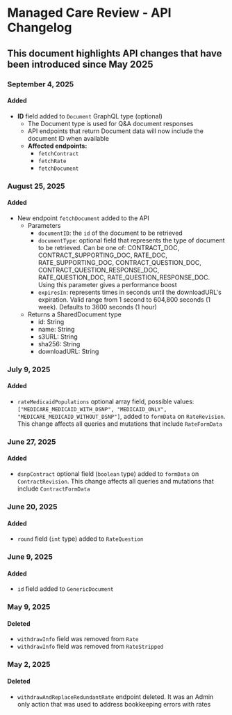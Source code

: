 # Managed Care Review - API Changelog
## This document highlights API changes that have been introduced since May 2025

### September 4, 2025
#### Added
- **ID** field added to `Document` GraphQL type (optional)
    - The Document type is used for Q&A document responses
    - API endpoints that return Document data will now include the document ID when available
    - **Affected endpoints:**
        - `fetchContract`
        - `fetchRate`
        - `fetchDocument`
### August 25, 2025
#### Added
- New endpoint `fetchDocument` added to the API
    - Parameters
        - `documentID`: the `id` of the document to be retrieved
        - `documentType`: optional field that represents the type of document to be retrieved. Can be one of:  CONTRACT_DOC, CONTRACT_SUPPORTING_DOC, RATE_DOC, RATE_SUPPORTING_DOC, CONTRACT_QUESTION_DOC, CONTRACT_QUESTION_RESPONSE_DOC, RATE_QUESTION_DOC, RATE_QUESTION_RESPONSE_DOC. Using this parameter gives a performance boost
        - `expiresIn`: represents times in seconds until the downloadURL's expiration. Valid range from 1 second to 604,800 seconds (1 week). Defaults to 3600 seconds (1 hour)
    - Returns a SharedDocument type
        - id: String
        - name: String
        - s3URL: String
        - sha256: String
        - downloadURL: String
### July 9, 2025
#### Added
- `rateMedicaidPopulations` optional array field, possible values: `["MEDICARE_MEDICAID_WITH_DSNP", "MEDICAID_ONLY", "MEDICARE_MEDICAID_WITHOUT_DSNP"]`, added to `formData` on `RateRevision`. This change affects all queries and mutations that include `RateFormData`

### June 27, 2025
#### Added
- `dsnpContract` optional field (`boolean` type) added to `formData` on `ContractRevision`. This change affects all queries and mutations that include `ContractFormData`

### June 20, 2025
#### Added
- `round` field (`int` type) added to `RateQuestion`

### June 9, 2025
#### Added
- `id` field added to `GenericDocument`

### May 9, 2025
#### Deleted
- `withdrawInfo` field was removed from `Rate`
- `withdrawInfo` field was removed from `RateStripped`

### May 2, 2025
#### Deleted
- `withdrawAndReplaceRedundantRate` endpoint deleted. It was an Admin only action that was used to address bookkeeping errors with rates
